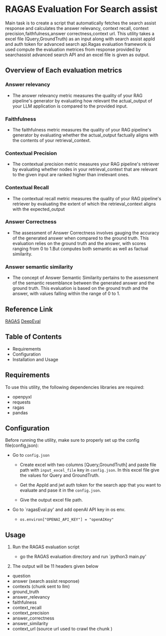 
# RAGAS Evaluation For Search assist

Main task is to create a script that automatically fetches the search assist response and calculates the answer relevancy, context recall, context precision,faithfulness,answer correctness,context url.
This utility takes a excel file (Query,GroundTruth) as an input along with search assist appId and auth token for advanced search api.Ragas evaluation framework is used compute the evaluation metrices from response provided by searchassist advanced search API and an excel file is given as output.

## Overview of Each evaluation metrics

### Answer relevancy
- The answer relevancy metric measures the quality of your RAG pipeline's generator by evaluating how relevant the actual_output of your LLM application is compared to the provided input.

### Faithfulness
- The faithfulness metric measures the quality of your RAG pipeline's generator by evaluating whether the actual_output factually aligns with the contents of your retrieval_context.

### Contextual Precision
- The contextual precision metric measures your RAG pipeline's retriever by evaluating whether nodes in your retrieval_context that are relevant to the given input are ranked higher than irrelevant ones.

### Contextual Recall
- The contextual recall metric measures the quality of your RAG pipeline's retriever by evaluating the extent of which the retrieval_context aligns with the expected_output

### Answer Correctness
- The assessment of Answer Correctness involves gauging the accuracy of the generated answer when compared to the ground truth. This evaluation relies on the ground truth and the answer, with scores ranging from 0 to 1.But computes both semantic as well as factual similarity.

### Answer semantic similarity
- The concept of Answer Semantic Similarity pertains to the assessment of the semantic resemblance between the generated answer and the ground truth. This evaluation is based on the ground truth and the answer, with values falling within the range of 0 to 1. 



## Reference Link

[RAGAS](https://docs.ragas.io/en/latest/index.html)
[DeepEval](https://docs.confident-ai.com)

## Table of Contents

- Requirements
- Configuration
- Installation and Usage

## Requirements

To use this utility, the following dependencies libraries are required:
- openpyxl
- requests
- ragas
- pandas

## Configuration

Before running the utility, make sure to properly set up the config file(config,json):
- Go to `config.json`
    - Create excel with two columns [Query,GroundTruth] and paste file path with `input_excel_file` key in `config.json`. In this excel file give the values for Query and GroundTruth.

    - Get the AppId and jwt auth token for the search app that you want to evaluate and pase it in the `config.json`.

    - Give the output excel file path.

- Go to `ragasEval.py' and add openAI API key in os env.
    - `os.environ["OPENAI_API_KEY"] = "openAIKey"`

##  Usage
1. Run the RAGAS evaluation script
    - go the RAGAS evaluation directory and run `python3 main.py'

2. The output will be 11 headers given below
- question
- answer (search assist response) 
- contexts (chunk sent to llm)
- ground_truth
- answer_relevancy
- faithfulness
- context_recall
- context_precision
- answer_correctness
- answer_similarity
- context_url (source url used to crawl the chunk )










